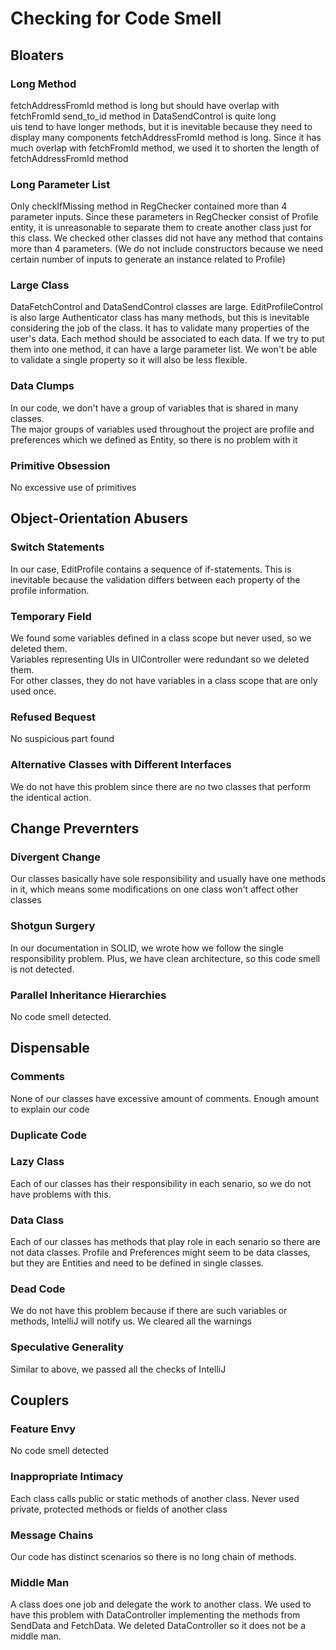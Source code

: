 # Checking for Code Smell 
## Bloaters
### Long Method
fetchAddressFromId method is long but should have overlap with fetchFromId
send_to_id method in DataSendControl is quite long  
uis tend to have longer methods, but it is inevitable because they need to display many components
fetchAddressFromId method is long. Since it has much overlap with fetchFromId method,
we used it to shorten the length of fetchAddressFromId method

### Long Parameter List
Only checkIfMissing method in RegChecker contained more than 4 parameter inputs. Since these parameters in RegChecker 
consist of Profile entity, it is unreasonable to separate them to create another class just for this class. 
We checked other classes did not have any method that contains more than 4 parameters. 
(We do not include constructors because we need certain number of inputs to generate an instance related to Profile)

### Large Class  
DataFetchControl and DataSendControl classes are large.
EditProfileControl is also large
Authenticator class has many methods, but this is inevitable considering the job of the class. 
It has to validate many properties of the user's data. Each method should be associated to each data.
If we try to put them into one method, it can have a large parameter list. 
We won't be able to validate a single property so it will also be less flexible.

### Data Clumps
In our code, we don't have a group of variables that is shared in many classes.  
The major groups of variables used throughout the project are profile and preferences which we defined as Entity, so 
there is no problem with it

### Primitive Obsession
No excessive use of primitives

## Object-Orientation Abusers
### Switch Statements
In our case, EditProfile contains a sequence of if-statements. 
This is inevitable because the validation differs between each property of the profile information.

### Temporary Field
We found some variables defined in a class scope but never used, so we deleted them.  
Variables representing UIs in UIController were redundant so we deleted them.  
For other classes, they do not have variables in a class scope that are only used once.

### Refused Bequest
No suspicious part found

### Alternative Classes with Different Interfaces
We do not have this problem since there are no two classes that perform the identical action.

## Change Prevernters
### Divergent Change
Our classes basically have sole responsibility and usually have one methods in it, which means some modifications on one 
class won't affect other classes

### Shotgun Surgery
In our documentation in SOLID, we wrote how we follow the single responsibility problem. 
Plus, we have clean architecture, so this code smell is not detected.

### Parallel Inheritance Hierarchies
No code smell detected.

## Dispensable
### Comments
None of our classes have excessive amount of comments. Enough amount to explain our code

### Duplicate Code
### Lazy Class
Each of our classes has their responsibility in each senario, so we do not have problems with this.

### Data Class
Each of our classes has methods that play role in each senario so there are not data classes. 
Profile and Preferences might seem to be data classes, but they are Entities and need to be defined in single classes.

### Dead Code
We do not have this problem because if there are such variables or methods, IntelliJ will notify us.
We cleared all the warnings

### Speculative Generality
Similar to above, we passed all the checks of IntelliJ

## Couplers
### Feature Envy
No code smell detected

### Inappropriate Intimacy
Each class calls public or static methods of another class. 
Never used private, protected methods or fields of another class

### Message Chains
Our code has distinct scenarios so there is no long chain of methods.

### Middle Man
A class does one job and delegate the work to another class.
We used to have this problem with DataController implementing the methods from SendData and FetchData. 
We deleted DataController so it does not be a middle man. 